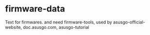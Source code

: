 # firmware-data

Text for firmwares. and need firmware-tools, used by asusgo-official-website, doc.asusgo.com, asusgo-tutorial

